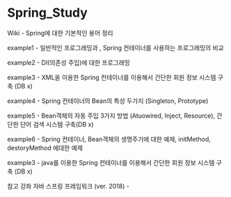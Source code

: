# Spring_Study

Wiki - Spring에 대한 기본적인 용어 정리

example1 - 일반적인 프로그래밍과 , Spring 컨테이너를 사용하는 프로그래밍의 비교 

example2 - DI(의존성 주입)에 대한 프로그래밍 

example3 - XML을 이용한 Spring 컨테이너를 이용해서 간단한 회원 정보 시스템 구축 (DB x)

example4 - Spring 컨테이너의 Bean의 특성 두가지 (Singleton, Prototype)

example5 - Bean객체의 자동 주입 3가지 방법 (Atuowired, Inject, Resource), 간단한 단어 검색 시스템 구축(DB x)

example6 - Spring 컨테이너, Bean객체의 생명주기에 대한 예제, initMethod, destoryMethod 에대한 예제

example3 - java를 이용한 Spring 컨테이너를 이용해서 간단한 회원 정보 시스템 구축 (DB x)
   
    

참고 강좌 
자바 스프링 프레임워크 (ver. 2018) - 
